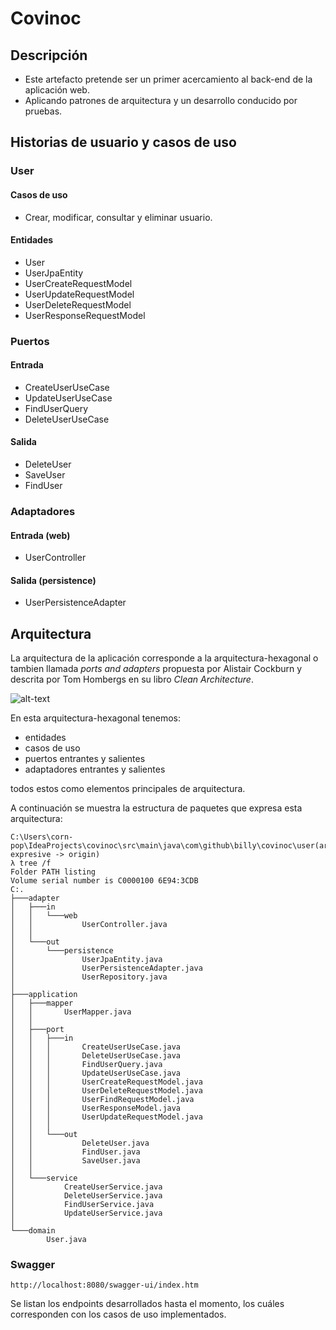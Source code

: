 # Covinoc

## Descripción

* Este artefacto pretende ser un primer acercamiento al back-end de la aplicación web.
* Aplicando patrones de arquitectura y un desarrollo conducido por pruebas.

## Historias de usuario y casos de uso

### User

#### Casos de uso

* Crear, modificar, consultar y eliminar usuario.

#### Entidades

* User
* UserJpaEntity
* UserCreateRequestModel
* UserUpdateRequestModel
* UserDeleteRequestModel
* UserResponseRequestModel

### Puertos

#### Entrada
* CreateUserUseCase
* UpdateUserUseCase
* FindUserQuery
* DeleteUserUseCase

#### Salida
* DeleteUser
* SaveUser
* FindUser

### Adaptadores

#### Entrada (web)
* UserController

#### Salida (persistence)
* UserPersistenceAdapter

## Arquitectura

La arquitectura de la aplicación corresponde a la arquitectura-hexagonal o tambien llamada *ports and adapters* propuesta por Alistair Cockburn y descrita por Tom Hombergs en su libro *Clean Architecture*.

![alt-text][1]

En esta arquitectura-hexagonal tenemos:

  * entidades
  * casos de uso
  * puertos entrantes y salientes
  * adaptadores entrantes y salientes

todos estos como elementos principales de arquitectura.

A continuación se muestra la estructura de paquetes que expresa esta arquitectura:

```console
C:\Users\corn-pop\IdeaProjects\covinoc\src\main\java\com\github\billy\covinoc\user(architecturally-expresive -> origin)
λ tree /f
Folder PATH listing
Volume serial number is C0000100 6E94:3CDB
C:.
├───adapter
│   ├───in
│   │   └───web
│   │           UserController.java
│   │
│   └───out
│       └───persistence
│               UserJpaEntity.java
│               UserPersistenceAdapter.java
│               UserRepository.java
│
├───application
│   ├───mapper
│   │       UserMapper.java
│   │
│   ├───port
│   │   ├───in
│   │   │       CreateUserUseCase.java
│   │   │       DeleteUserUseCase.java
│   │   │       FindUserQuery.java
│   │   │       UpdateUserUseCase.java
│   │   │       UserCreateRequestModel.java
│   │   │       UserDeleteRequestModel.java
│   │   │       UserFindRequestModel.java
│   │   │       UserResponseModel.java
│   │   │       UserUpdateRequestModel.java
│   │   │
│   │   └───out
│   │           DeleteUser.java
│   │           FindUser.java
│   │           SaveUser.java
│   │
│   └───service
│           CreateUserService.java
│           DeleteUserService.java
│           FindUserService.java
│           UpdateUserService.java
│
└───domain
        User.java
```

### Swagger

```console
http://localhost:8080/swagger-ui/index.htm
```

Se listan los endpoints desarrollados hasta el momento, los cuáles corresponden con los casos de uso implementados. 

[1]: /src/main/resources/docs/images/hexagonal-architecture.png
